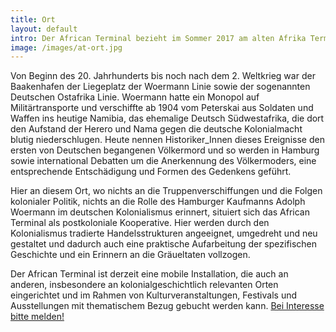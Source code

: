 ```yaml
---
title: Ort
layout: default
intro: Der African Terminal bezieht im Sommer 2017 am alten Afrika Terminal (Hafencity, Baakenhöft) Quartier. Vor gut hundert Jahren wurden von hier aus die Truppen der deutschen Kolonialmacht ins heutige Namibia, das ehemalige Deutsch Südwestafrika verschifft. Indem wir das Afrika Terminal zum African Terminal machen, wollen wir praktische Erinnerungsarbeit im gegenwärtigen Miteinander leisten.
image: /images/at-ort.jpg
---
```


Von Beginn des 20. Jahrhunderts bis noch nach dem 2. Weltkrieg war der Baakenhafen der Liegeplatz der Woermann Linie sowie der sogenannten Deutschen Ostafrika Linie. Woermann hatte ein Monopol auf Militärtransporte und verschiffte ab 1904 vom Peterskai aus Soldaten und Waffen ins heutige Namibia, das ehemalige Deutsch Südwestafrika, die dort den Aufstand der Herero und Nama gegen die deutsche Kolonialmacht blutig niederschlugen. Heute nennen Historiker_Innen dieses Ereignisse den ersten von Deutschen begangenen Völkermord und so werden in Hamburg sowie international Debatten um die Anerkennung des Völkermoders, eine entsprechende Entschädigung und Formen des Gedenkens geführt.

Hier an diesem Ort, wo nichts an die Truppenverschiffungen und die Folgen kolonialer Politik, nichts an die Rolle des Hamburger Kaufmanns Adolph Woermann im deutschen Kolonialismus erinnert, situiert sich das African Terminal als postkoloniale Kooperative. Hier werden durch den Kolonialismus tradierte Handelsstrukturen angeeignet, umgedreht und neu gestaltet und dadurch auch eine praktische Aufarbeitung der spezifischen Geschichte und ein Erinnern an die Gräueltaten vollzogen.

Der African Terminal ist derzeit eine mobile Installation, die auch an anderen, insbesondere an kolonialgeschichtlich relevanten Orten eingerichtet und im Rahmen von Kulturveranstaltungen, Festivals und Ausstellungen mit thematischem Bezug gebucht werden kann. [Bei Interesse bitte melden!](mailto:info@geheimagentur.net)
